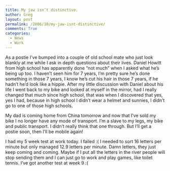 ```yaml
---
title: My jaw isn’t distinctive.
author: Greg
layout: post
permalink: /2006/10/my-jaw-isnt-distinctive/
comments: True
categories:
  - News
  - Work
---
```

As a postie I’ve bumped into a couple of old school mate who just look blankly at me while I ask in depth questions about their lives. Daniel Howitt from high school has apparently done “not much” when I asked what he’s being up too. I haven’t seen him for 7 years, I’m pretty sure he’s done something in those 7 years, I know he’s cut his hair in those 7 years, if he hadn’t he’d look like a hippie. After my little discussion with Daniel about his life I went back to my bike and looked at myself in the mirror, had I really changed that much since high school, that was when I discovered that yes, yes I had, because in high school I didn’t wear a helmet and sunnies, I didn’t go to one of those high schools.

My dad is coming home from China tomorrow and now that I’ve sold my bike I no longer have any mode of transport. I’m a slave to my legs, my bike and public transport. I didn’t really think that one through. But I’ll get a postie soon, then I’ll be mobile again!

I had my 5 week test at work today. I failed :( I needed to sort 16 letters per minute but only managed 12.9 letters per minute. Damn letters, they just keep coming and coming. Maybe if I put all the letters in the river people will stop sending them and I can just go to work and play games, like toilet tennis. I’ve got another test at week 9 :(